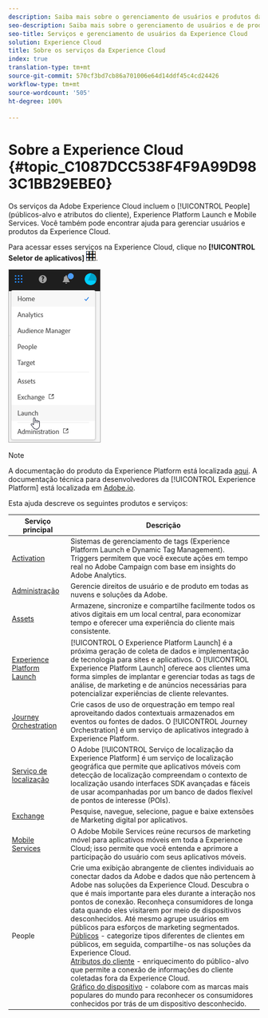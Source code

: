 ```yaml
---
description: Saiba mais sobre o gerenciamento de usuários e produtos da Adobe Experience Cloud, People (públicos e atributos do cliente), Journey Orchestration, Offers, Places, Experience Platform Launch e Mobile Services.
seo-description: Saiba mais sobre o gerenciamento de usuários e de produtos da Adobe Experience Cloud, People (públicos e atributos do cliente), Offers, Experience Platform Launch e Mobile Services.
seo-title: Serviços e gerenciamento de usuários da Experience Cloud
solution: Experience Cloud
title: Sobre os serviços da Experience Cloud
index: true
translation-type: tm+mt
source-git-commit: 570cf3bd7cb86a701006e64d14ddf45c4cd24426
workflow-type: tm+mt
source-wordcount: '505'
ht-degree: 100%

---
```



# Sobre a Experience Cloud {#topic_C1087DCC538F4F9A99D983C1BB29EBE0}

Os serviços da Adobe Experience Cloud incluem o [!UICONTROL People] (públicos-alvo e atributos do cliente), Experience Platform Launch e Mobile Services. Você também pode encontrar ajuda para gerenciar usuários e produtos da Experience Cloud.

Para acessar esses serviços na Experience Cloud, clique no **[!UICONTROL Seletor de aplicativos]** ![](assets/menu-icon.png).

![](assets/platform-core-services.png)

>[!NOTE]
>
>A documentação do produto da Experience Platform está localizada [aqui](https://docs.adobe.com/content/help/pt-BR/experience-platform/landing/home.html). A documentação técnica para desenvolvedores da [!UICONTROL Experience Platform] está localizada em [Adobe.io](https://www.adobe.io/apis/experienceplatform/home/services.html).

Esta ajuda descreve os seguintes produtos e serviços:

| Serviço principal | Descrição |
|--- |--- |
| [Activation](activation/activation.md) | Sistemas de gerenciamento de tags (Experience Platform Launch e Dynamic Tag Management).<br>Triggers permitem que você execute ações em tempo real no Adobe Campaign com base em insights do Adobe Analytics. |
| [Administração](admin-getting-started/admin-getting-started.md) | Gerencie direitos de usuário e de produto em todas as nuvens e soluções da Adobe. |
| [Assets](experience-cloud-assets/experience-cloud-assets.md) | Armazene, sincronize e compartilhe facilmente todos os ativos digitais em um local central, para economizar tempo e oferecer uma experiência do cliente mais consistente. |
| [Experience Platform Launch](https://docs.adobe.com/content/help/pt-BR/launch/using/overview.html) | [!UICONTROL O Experience Platform Launch] é a próxima geração de coleta de dados e implementação de tecnologia para sites e aplicativos. O [!UICONTROL Experience Platform Launch] oferece aos clientes uma forma simples de implantar e gerenciar todas as tags de análise, de marketing e de anúncios necessárias para potencializar experiências de cliente relevantes. |
| [Journey Orchestration](https://docs.adobe.com/content/help/pt-BR/journeys/using/journey-orchestration-home.html) | Crie casos de uso de orquestração em tempo real aproveitando dados contextuais armazenados em eventos ou fontes de dados. O [!UICONTROL Journey Orchestration] é um serviço de aplicativos integrado à Experience Platform. |
| [Serviço de localização](https://docs.adobe.com/content/help/pt-BR/places/using/home.html) | O Adobe [!UICONTROL Serviço de localização da Experience Platform] é um serviço de localização geográfica que permite que aplicativos móveis com detecção de localização compreendam o contexto de localização usando interfaces SDK avançadas e fáceis de usar acompanhadas por um banco de dados flexível de pontos de interesse (POIs). |
| [Exchange](exchange.md) | Pesquise, navegue, selecione, pague e baixe extensões de Marketing digital por aplicativos. |
| [Mobile Services](https://docs.adobe.com/content/help/pt-BR/mobile-services/using/home.html) | O Adobe Mobile Services reúne recursos de marketing móvel para aplicativos móveis em toda a Experience Cloud; isso permite que você entenda e aprimore a participação do usuário com seus aplicativos móveis. |
| People | Crie uma exibição abrangente de clientes individuais ao conectar dados da Adobe e dados que não pertencem à Adobe nas soluções da Experience Cloud. Descubra o que é mais importante para eles durante a interação nos pontos de conexão. Reconheça consumidores de longa data quando eles visitarem por meio de dispositivos desconhecidos. Até mesmo agrupe usuários em públicos para esforços de marketing segmentados.<br>[Públicos](audience-library/audience-library.md) - categorize tipos diferentes de clientes em públicos, em seguida, compartilhe-os nas soluções da Experience Cloud.<br>[Atributos do cliente](attributes/attributes.md) - enriquecimento do público-alvo que permite a conexão de informações do cliente coletadas fora da Experience Cloud.<br>[ Gráfico do dispositivo](https://landing.adobe.com/en/na/events/summit/275658-summit-co-op.html) - colabore com as marcas mais populares do mundo para reconhecer os consumidores conhecidos por trás de um dispositivo desconhecido. |
